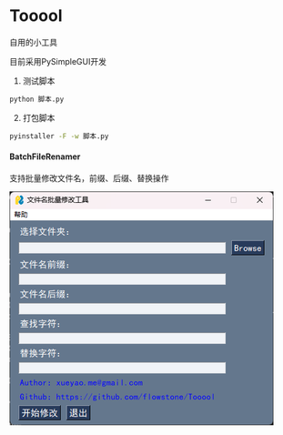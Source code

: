# Tooool
自用的小工具

目前采用PySimpleGUI开发

1. 测试脚本 
``` bash
python 脚本.py
```
2. 打包脚本
``` bash
pyinstaller -F -w 脚本.py
```

#### BatchFileRenamer 

支持批量修改文件名，前缀、后缀、替换操作

![BatchFileRenamer](img/batch_file_renamer.png)
